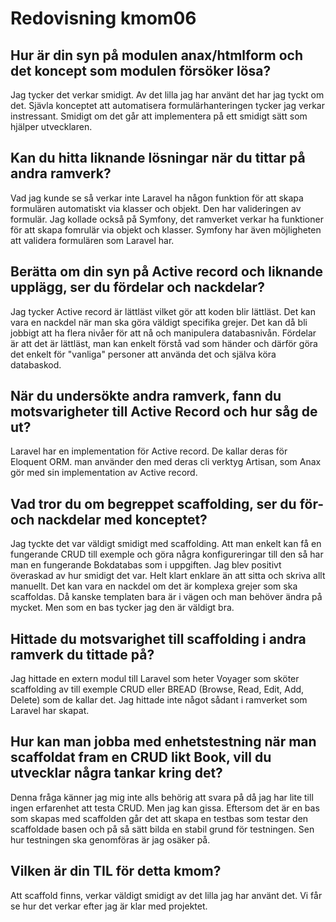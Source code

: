 ---
---

# Redovisning kmom06

## Hur är din syn på modulen anax/htmlform och det koncept som modulen försöker lösa?

Jag tycker det verkar smidigt. Av det lilla jag har använt det har jag tyckt om det. Sjävla konceptet att automatisera formulärhanteringen tycker jag verkar instressant. Smidigt om det går att implementera på ett smidigt sätt som hjälper utvecklaren.

## Kan du hitta liknande lösningar när du tittar på andra ramverk?

Vad jag kunde se så verkar inte Laravel ha någon funktion för att skapa formulären automatiskt via klasser och objekt. Den har valideringen av formulär. Jag kollade också på Symfony, det ramverket verkar ha funktioner för att skapa fomrulär via objekt och klasser. Symfony har även möjligheten att validera formulären som Laravel har.

## Berätta om din syn på Active record och liknande upplägg, ser du fördelar och nackdelar?

Jag tycker Active record är lättläst vilket gör att koden blir lättläst. Det kan vara en nackdel när man ska göra väldigt specifika grejer. Det kan då bli jobbigt att ha flera nivåer för att nå och manipulera databasnivån. Fördelar är att det är lättläst, man kan enkelt förstå vad som händer och därför göra det enkelt för "vanliga" personer att använda det och själva köra databaskod.

## När du undersökte andra ramverk, fann du motsvarigheter till Active Record och hur såg de ut?

Laravel har en implementation för Active record. De kallar deras för Eloquent ORM. man använder den med deras cli verktyg Artisan, som Anax gör med sin implementation av Active record.

## Vad tror du om begreppet scaffolding, ser du för- och nackdelar med konceptet?

Jag tyckte det var väldigt smidigt med scaffolding. Att man enkelt kan få en fungerande CRUD till exemple och göra några konfigureringar till den så har man en fungerande Bokdatabas som i uppgiften. Jag blev positivt överaskad av hur smidigt det var. Helt klart enklare än att sitta och skriva allt manuellt. Det kan vara en nackdel om det är komplexa grejer som ska scaffoldas. Då kanske templaten bara är i vägen och man behöver ändra på mycket. Men som en bas tycker jag den är väldigt bra.

## Hittade du motsvarighet till scaffolding i andra ramverk du tittade på?

Jag hittade en extern modul till Laravel som heter Voyager som sköter scaffolding av till exemple CRUD eller BREAD (Browse, Read, Edit, Add, Delete) som de kallar det. Jag hittade inte något sådant i ramverket som Laravel har skapat.

## Hur kan man jobba med enhetstestning när man scaffoldat fram en CRUD likt Book, vill du utvecklar några tankar kring det?

Denna fråga känner jag mig inte alls behörig att svara på då jag har lite till ingen erfarenhet att testa CRUD. Men jag kan gissa. Eftersom det är en bas som skapas med scaffolden går det att skapa en testbas som testar den scaffoldade basen och på så sätt bilda en stabil grund för testningen. Sen hur testningen ska genomföras är jag osäker på.

## Vilken är din TIL för detta kmom?

Att scaffold finns, verkar väldigt smidigt av det lilla jag har använt det. Vi får se hur det verkar efter jag är klar med projektet.
